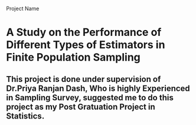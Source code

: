 Project Name 
# A Study on the Performance of Different Types of Estimators in Finite Population Sampling 
## This project is done under supervision of Dr.Priya Ranjan Dash, Who is highly Experienced in Sampling Survey, suggested me to do this project as my Post Gratuation Project in Statistics.
